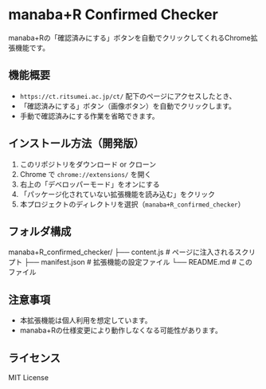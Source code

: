 # manaba+R Confirmed Checker

manaba+Rの「確認済みにする」ボタンを自動でクリックしてくれるChrome拡張機能です。

## 機能概要

- `https://ct.ritsumei.ac.jp/ct/` 配下のページにアクセスしたとき、
- 「確認済みにする」ボタン（画像ボタン）を自動でクリックします。
- 手動で確認済みにする作業を省略できます。

## インストール方法（開発版）

1. このリポジトリをダウンロード or クローン
2. Chrome で `chrome://extensions/` を開く
3. 右上の「デベロッパーモード」をオンにする
4. 「パッケージ化されていない拡張機能を読み込む」をクリック
5. 本プロジェクトのディレクトリを選択（`manaba+R_confirmed_checker`）

## フォルダ構成
manaba+R_confirmed_checker/ 
├── content.js # ページに注入されるスクリプト 
├── manifest.json # 拡張機能の設定ファイル 
└── README.md # このファイル

## 注意事項

- 本拡張機能は個人利用を想定しています。
- manaba+Rの仕様変更により動作しなくなる可能性があります。

## ライセンス

MIT License

